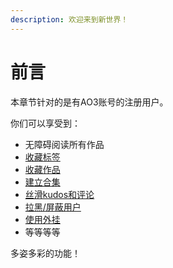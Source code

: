 ```yaml
---
description: 欢迎来到新世界！
---
```


# 前言

本章节针对的是有AO3账号的注册用户。

你们可以享受到：

* 无障碍阅读所有作品
* [收藏标签](ru-he-shou-cang-biao-qian.md)
* [收藏作品](shu-qian-shou-cang-bookmark.md)
* [建立合集](he-ji-shi-shi-mo-zen-mo-yong.md)
* [丝滑kudos和评论](../hu-dong-yu-jiao-liu/dian-zan-yu-ping-lun/)
* [拉黑/屏蔽用户](../hu-dong-yu-jiao-liu/la-hei-ping-bi-gong-neng.md)
* [使用外挂](ao3-wai-gua.md)
* 等等等等

多姿多彩的功能！
